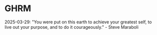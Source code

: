 # GHRM

2025-03-29: "You were put on this earth to achieve your greatest self, to live out your purpose, and to do it courageously." - Steve Maraboli